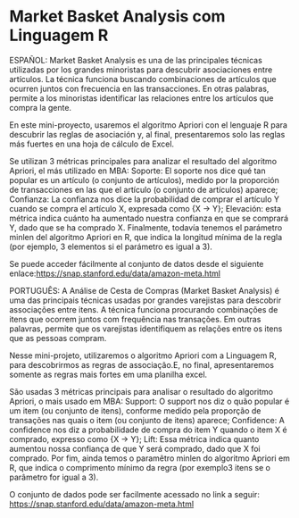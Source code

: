 # Market Basket Analysis com Linguagem R

ESPAÑOL:
Market Basket Analysis es una de las principales técnicas utilizadas por los grandes minoristas para descubrir asociaciones entre artículos. La técnica funciona buscando combinaciones de artículos que ocurren juntos con frecuencia en las transacciones. En otras palabras, permite a los minoristas identificar las relaciones entre los artículos que compra la gente.

En este mini-proyecto, usaremos el algoritmo Apriori con el lenguaje R para descubrir las reglas de asociación y, al final, presentaremos solo las reglas más fuertes en una hoja de cálculo de Excel.

Se utilizan 3 métricas principales para analizar el resultado del algoritmo Apriori, el más utilizado en MBA: Soporte: El soporte nos dice qué tan popular es un artículo (o conjunto de artículos), medido por la proporción de transacciones en las que el artículo (o conjunto de artículos) aparece; Confianza: La confianza nos dice la probabilidad de comprar el artículo Y cuando se compra el artículo X, expresada como {X -> Y}; Elevación: esta métrica indica cuánto ha aumentado nuestra confianza en que se comprará Y, dado que se ha comprado X. Finalmente, todavía tenemos el parámetro minlen del algoritmo Apriori en R, que indica la longitud mínima de la regla (por ejemplo, 3 elementos si el parámetro es igual a 3).

Se puede acceder fácilmente al conjunto de datos desde el siguiente enlace:https://snap.stanford.edu/data/amazon-meta.html


PORTUGUÊS:
A Análise de Cesta de Compras (Market Basket Analysis) é uma das principais técnicas usadas por grandes varejistas para descobrir associações entre itens. A técnica funciona procurando combinações de itens que ocorrem juntos com frequência nas transações. Em outras palavras, permite que os varejistas identifiquem as relações entre os itens que as pessoas compram.

Nesse mini-projeto, utilizaremos o algoritmo Apriori com a Linguagem R, para descobrirmos as regras de associação.E, no final, apresentaremos somente as regras mais fortes em uma planilha excel.  

São usadas 3 métricas principais para analisar o resultado do algoritmo Apriori, o mais usado em MBA:
Support: O support nos diz o quão popular é um item (ou conjunto de itens), conforme medido pela proporção de transações nas quais o item (ou conjunto de itens) aparece;
Confidence: A confidence nos diz a probabilidade de compra do item Y quando o item X é comprado, expresso como {X -> Y};
Lift: Essa métrica indica quanto aumentou nossa confiança de que Y será comprado, dado que X foi comprado. 
Por fim, ainda temos o paramêtro minlen do algoritmo Apriori em R, que indica o comprimento mínimo da regra (por exemplo3 itens se o parâmetro for igual a 3). 

O conjunto de dados pode ser facilmente acessado no link a seguir: https://snap.stanford.edu/data/amazon-meta.html
